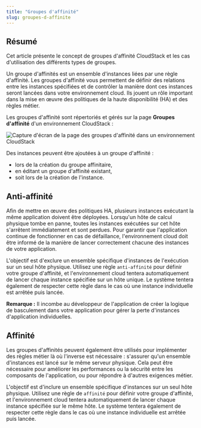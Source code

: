 ```yaml
---
title: "Groupes d'affinité"
slug: groupes-d-affinite
---
```



## Résumé

Cet article présente le concept de groupes d'affinité CloudStack et les cas d'utilisation des différents types de groupes.

Un groupe d'affinités est un ensemble d'instances liées par une règle d'affinité. Les groupes d'affinité vous permettent de définir des relations entre les instances spécifiées et de contrôler la manière dont ces instances seront lancées dans votre environnement cloud. Ils jouent un rôle important dans la mise en œuvre des politiques de la haute disponibilité \(HA\) et des règles métier.

Les groupes d'affinité sont répertoriés et gérés sur la page **Groupes d'affinité** d'un environnement CloudStack :

![Capture d'écran de la page des groupes d'affinité dans un environnement CloudStack](cs-affinity-groups-en.png "La page des groupes d'affinité dans un environnement CloudStack avec un seul groupe d'affinité répertorié")

Des instances peuvent être ajoutées à un groupe d'affinité :

- lors de la création du groupe affinitaire,
- en éditant un groupe d'affinité existant,
- soit lors de la création de l'instance.

## Anti-affinité

Afin de mettre en œuvre des politiques HA, plusieurs instances exécutant la même application doivent être déployées. Lorsqu'un hôte de calcul physique tombe en panne, toutes les instances exécutées sur cet hôte s'arrêtent immédiatement et sont perdues. Pour garantir que l'application continue de fonctionner en cas de défaillance, l'environnement cloud doit être informé de la manière de lancer correctement chacune des instances de votre application.

L'objectif est d'exclure un ensemble spécifique d'instances de l'exécution sur un seul hôte physique. Utilisez une règle `anti-affinité` pour définir votre groupe d'affinité, et l'environnement cloud tentera automatiquement de lancer chaque instance spécifiée sur un hôte unique. Le système tentera également de respecter cette règle dans le cas où une instance individuelle est arrêtée puis lancée.

**Remarque :** Il incombe au développeur de l'application de créer la logique de basculement dans votre application pour gérer la perte d'instances d'application individuelles.

## Affinité

Les groupes d'affinités peuvent également être utilisés pour implémenter des règles métier là où l'inverse est nécessaire : s'assurer qu'un ensemble d'instances est lancé sur le même serveur physique. Cela peut être nécessaire pour améliorer les performances ou la sécurité entre les composants de l'application, ou pour répondre à d'autres exigences métier.

L'objectif est d'inclure un ensemble spécifique d'instances sur un seul hôte physique. Utilisez une règle de `affinité` pour définir votre groupe d'affinité, et l'environnement cloud tentera automatiquement de lancer chaque instance spécifiée sur le même hôte. Le système tentera également de respecter cette règle dans le cas où une instance individuelle est arrêtée puis lancée.
